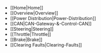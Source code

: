 * [[Home|Home]]
* [[Overview|Overview]]
 * [[Power Distribution|Power-Distribution]]
 * [[CAN|CAN-Gateway-&-Control-CAN]]
 * [[Steering|Steering]]
 * [[Throttle|Throttle]]
 * [[Brake|Brake]]
 * [[Clearing Faults|Clearing-Faults]]
